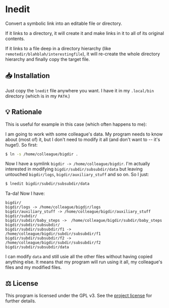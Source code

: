 # lnedit

Convert a symbolic link into an editable file or directory.

If it links to a directory, it will create it and make links in it to
all of its original contents.

If it links to a file deep in a directory hierarchy (like
`remotedir/blahblah/interestingfile`), it will re-create the whole
directory hierarchy and finally copy the target file.


## 📥 Installation

Just copy the `lnedit` file anywhere you want. I have it in my
`.local/bin` directory (which is in my `PATH`.)


## 💡 Rationale

This is useful for example in this case (which often happens to me):

I am going to work with some colleague's data. My program needs to know
about (most of) it, but I don't need to modify it all (and don't want
to -- it's huge!). So first:

```sh
$ ln -s /home/colleague/bigdir .
```

Now I have a symlink `bigdir -> /home/colleague/bigdir`. I'm actually
interested in modifying `bigdir/subdir/subsubdir/data` but leaving
untouched `bigdir/logs`, `bigdir/auxiliary_stuff` and so on. So I just:

```sh
$ lnedit bigdir/subdir/subsubdir/data
```

Ta-da! Now I have:

```
bigdir/
bigdir/logs -> /home/colleague/bigdir/logs
bigdir/auxiliary_stuff -> /home/colleague/bigdir/auxiliary_stuff
bigdir/subdir/
bigdir/subdir/baby_steps ->  /home/colleague/bigdir/subdir/baby_steps
bigdir/subdir/subsubdir/
bigdir/subdir/subsubdir/f1 -> /home/colleague/bigdir/subdir/subsubdir/f1
bigdir/subdir/subsubdir/f2 -> /home/colleague/bigdir/subdir/subsubdir/f2
bigdir/subdir/subsubdir/data
```

I can modify `data` and still usie all the other files without having
copied anything else. It means that my program will run using it
all, my colleague's files and my modified files.


## ⚖️ License

This program is licensed under the GPL v3. See the [project
license](license.md) for further details.
